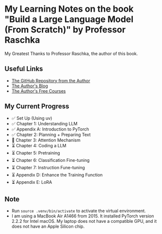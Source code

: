 # My Learning Notes on the book "Build a Large Language Model (From Scratch)" by Professor Raschka

My Greatest Thanks to Professor Raschka, the author of this book.

## Useful Links
- [The GitHub Repository from the Author](https://github.com/rasbt/LLMs-from-scratch)
- [The Author's Blog](https://magazine.sebastianraschka.com/)
- [The Author's Free Courses](https://sebastianraschka.com/teaching/)

## My Current Progress
- ✅ Set Up (Using uv)
- ✅ Chapter 1: Understanding LLM
- ✅ Appendix A: Introduction to PyTorch
- ✅ Chapter 2: Planning + Preparing Text
- 🧠 Chapter 3: Attention Mechanism
- ⏳ Chapter 4: Coding a LLM
- ⏳ Chapter 5: Pretraining
- ⏳ Chapter 6: Classification Fine-tuning
- ⏳ Chapter 7: Instruction Fune-tuning
- ⏳ Appendix D: Enhance the Training Function
- ⏳ Appendix E: LoRA

## Note
- Run `source .venv/bin/activate` to activate the virtual environment.
- I am using a MacBook Air A1466 from 2015. It installed PyTorch version 2.2.2 for Intel macOS. My laptop does not have a compatible GPU, and it does not have an Apple Silicon chip.
